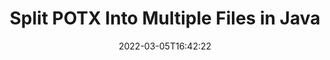 ---
############################# Static ############################
layout: "auto-gen"
date: 2022-03-05T16:42:22
draft: false

############################# Head ############################
head_title: "Split POTX into Multiple Files in Java"
head_description: "Java users to split a single POTX file into several files based on page numbers, page intervals, even or odd pages using documents merger API."

############################# Header ############################
title: "Split POTX Into Multiple Files in Java"
description: "Split a single POTX file into several resultant files based on page numbers, page intervals, even or odd pages using documents merger API for Java & J2SE applications."
bg_image: "https://cms.admin.containerize.com/templates/aspose/App_Themes/V3/images/bg/header1.png"
bg_overlay: false
button:
    enable: true
    icon: "fas fa-arrow-down"
    label: "Download Free Trial"
    link: "https://downloads.groupdocs.com/merger/java"

############################# SubMenu ############################
submenu:
    enable: true

    left:
        img_alt: "GroupDocs.Merger for Java"
        image: "https://cms.admin.containerize.com/templates/groupdocs/images/product-logos/90x90-noborder/groupdocs-merger-java.png"
        product: "GroupDocs.Merger"
        platform: "Java"

    middle:
        button:

            # button loop
            - link: "https://apireference.groupdocs.com/merger/java"
              text: "API Reference"

            # button loop
            - link: "https://github.com/groupdocs-merger"
              text: "Code Examples"

            # button loop
            - link: "https://products.groupdocs.app/merger/family"
              text: "Live Demos"

            # button loop
            - link: "https://purchase.groupdocs.com/pricing/merger/java"
              text: "Pricing"

    right:
        link_download: "https://downloads.groupdocs.com/merger"
        link_learn: "https://docs.groupdocs.com/merger/java"
        link_buy: "https://purchase.groupdocs.com"

############################# About ############################
about:
    enable: true
    title: "About GroupDocs.Merger for Java API"
    content: |
        GroupDocs.Merger for Java library offers a simple solution to safely merge & split between a wide range of document formats including PDF, Microsoft Office (Word, Excel, PowerPoint, OneNote), OpenDocument, HTML, images and many others within .NET applications. By adding just a few lines of the code, perform several document operations such as move, remove, rotate, swap, extract or change the orientation of pages within the documents. The documents merging API also supports previewing document pages as an image to analyse the document structure, formatting and content on the page.
        
        GroupDocs.Merger APIs are well supported on all major operating systems and Java versions including J2SE 7.0 (1.7), J2SE 8.0 (1.8) and Java 10.

############################# Steps ############################
steps:
    enable: true
    title_left: "Split POTX File By Pages in Java"
    content_left: |
        [GroupDocs.Merger](https://products.groupdocs.com/merger/java/) makes it easy for Java developers to split a single POTX file into multiple resultant files by implementing a few easy steps.

        *   Initialize <mark>**PageSplitOptions**</mark> class with output files path format.
        *   Create new instance of <mark>**Merger**</mark> class and pass source document path as a constructor parameter.
        *   Call <mark>**split**</mark> method and pass <mark>**PageSplitOptions**</mark> object to save resultant documents.
        
    title_right: "System Requirements"
    content_right: |
        GroupDocs.Merger for Java APIs are supported on all major platforms and operating systems. Before executing the code below, please make sure that you have the following prerequisites installed on your system.

        *   Operating Systems: Microsoft Windows, Linux, MacOS
        *   Development Environments: NetBeans, IntelliJ IDEA, Eclipse
        *   Frameworks: Java 7 (1.7) and above
        *   Download the latest version of GroupDocs.Merger for Java from [Maven](https://repository.groupdocs.com/webapp/#/artifacts/browse/tree/General/repo/com/groupdocs/groupdocs-merger)
        
    code: |
        ```java
        // Split POTX file using GroupDocs.Merger API
        String filePath = "input.pdf";
        String filePathOut = "output.pdf";

        // Initialise PageSplitOptions class with output files path format
        PageSplitOptions splitOptions = new PageSplitOptions(filePathOut, new int[] { 3, 6, 8 });

        // Instantiate Merger with input POTX document
        Merger merger = new Merger("input.potx"))
        // Call split method and pass SplitOptions object to save resultant documents
    	merger.split(splitOptions);
            
        // Call save method and pass desired file path to save the output document
        merger.save("output.potx");
        ```

############################# Demos ############################
demos:
    enable: true
    title: "Live Demos - Split POTX File Online"
    content: |
        Split POTX file right now by visiting [GroupDocs.Merger Live Demos](https://products.groupdocs.app/splitter/potx) website.
        The live demo has the following benefits
        
############################# About Formats ############################
about_formats:
    enable: true
    format:
        # format loop
        - icon: "far fa-file-powerpoint"
          title: "About POTX File Format"
          content: |
            Files with .POTX extension represent Microsoft PowerPoint template presentations that are created with Microsoft PowerPoint 2007 and above. This format was created to replace the POT file format that is based on the binary file format and is supported with PowerPoint 97-2003. The files generated can be used to create presentations that have same layout and other settings required to be applied to new files. These settings can include styles, backgrounds, colour palette, fonts and defaults. Such files are generated in order to create ready-to-use template files for official use.

          link: "https://docs.fileformat.com/presentation/potx/"

############################# More Formats ############################
more_formats:
    enable: true
    title: "Split File of Other Formats"
    content: |
        Java documents merger & split API for file formats and images. Split some of the popular file formats as stated below.
    format: 
        # format loop
        - name: "Split CSV File Pages in Java"
          link: "https://products.groupdocs.com/merger/java/split/csv/"
          description: "Comma Separated Values File"

        # format loop
        - name: "Split DOC File Pages in Java"
          link: "https://products.groupdocs.com/merger/java/split/doc/"
          description: "Microsoft Word Document"

        # format loop
        - name: "Split DOCM File Pages in Java"
          link: "https://products.groupdocs.com/merger/java/split/docm/"
          description: "Microsoft Word Macro-Enabled Document"

        # format loop
        - name: "Split DOCX File Pages in Java"
          link: "https://products.groupdocs.com/merger/java/split/docx/"
          description: "Microsoft Word Open XML Document"

        # format loop
        - name: "Split DOT File Pages in Java"
          link: "https://products.groupdocs.com/merger/java/split/dot/"
          description: "Microsoft Word Document Template"

        # format loop
        - name: "Split DOTM File Pages in Java"
          link: "https://products.groupdocs.com/merger/java/split/dotm/"
          description: "Microsoft Word Macro-Enabled Template"

        # format loop
        - name: "Split DOTX File Pages in Java"
          link: "https://products.groupdocs.com/merger/java/split/dotx/"
          description: "Word Open XML Document Template"

        # format loop
        - name: "Split EPUB File Pages in Java"
          link: "https://products.groupdocs.com/merger/java/split/epub/"
          description: "Digital E-Book File Format"

        # format loop
        - name: "Split HTML File Pages in Java"
          link: "https://products.groupdocs.com/merger/java/split/html/"
          description: "Hyper Text Markup Language"

        # format loop
        - name: "Split MHT File Pages in Java"
          link: "https://products.groupdocs.com/merger/java/split/mht/"
          description: "MIME Encapsulation of Aggregate HTML"

        # format loop
        - name: "Split MHTML File Pages in Java"
          link: "https://products.groupdocs.com/merger/java/split/mhtml/"
          description: "MIME Encapsulation of Aggregate HTML"

        # format loop
        - name: "Split ODP File Pages in Java"
          link: "https://products.groupdocs.com/merger/java/split/odp/"
          description: "OpenDocument Presentation File Format"

        # format loop
        - name: "Split ODS File Pages in Java"
          link: "https://products.groupdocs.com/merger/java/split/ods/"
          description: "Open Document Spreadsheet"

        # format loop
        - name: "Split ODT File Pages in Java"
          link: "https://products.groupdocs.com/merger/java/split/odt/"
          description: "Open Document Text"

        # format loop
        - name: "Split OTP File Pages in Java"
          link: "https://products.groupdocs.com/merger/java/split/otp/"
          description: "Origin Graph Template"

        # format loop
        - name: "Split OTT File Pages in Java"
          link: "https://products.groupdocs.com/merger/java/split/ott/"
          description: "Open Document Template"

        # format loop
        - name: "Split PDF File Pages in Java"
          link: "https://products.groupdocs.com/merger/java/split/pdf/"
          description: "Portable Document"

        # format loop
        - name: "Split POTM File Pages in Java"
          link: "https://products.groupdocs.com/merger/java/split/potm/"
          description: "Microsoft PowerPoint Template"

        # format loop
        - name: "Split PPS File Pages in Java"
          link: "https://products.groupdocs.com/merger/java/split/pps/"
          description: "Microsoft PowerPoint Slide Show"

        # format loop
        - name: "Split PPSM File Pages in Java"
          link: "https://products.groupdocs.com/merger/java/split/ppsm/"
          description: "Microsoft PowerPoint Slide Show"

        # format loop
        - name: "Split PPSX File Pages in Java"
          link: "https://products.groupdocs.com/merger/java/split/ppsx/"
          description: "PowerPoint Open XML Slide Show"

        # format loop
        - name: "Split PPT File Pages in Java"
          link: "https://products.groupdocs.com/merger/java/split/ppt/"
          description: "PowerPoint Presentation"

        # format loop
        - name: "Split PPTM File Pages in Java"
          link: "https://products.groupdocs.com/merger/java/split/pptm/"
          description: "Microsoft PowerPoint Presentation"

        # format loop
        - name: "Split PPTX File Pages in Java"
          link: "https://products.groupdocs.com/merger/java/split/pptx/"
          description: "PowerPoint Open XML Presentation"

        # format loop
        - name: "Split PS File Pages in Java"
          link: "https://products.groupdocs.com/merger/java/split/ps/"
          description: "PostScript (PS)"

        # format loop
        - name: "Split RTF File Pages in Java"
          link: "https://products.groupdocs.com/merger/java/split/rtf/"
          description: "Rich Text File Format"

        # format loop
        - name: "Split TEX File Pages in Java"
          link: "https://products.groupdocs.com/merger/java/split/tex/"
          description: "LaTeX Source Document"

        # format loop
        - name: "Split TSV File Pages in Java"
          link: "https://products.groupdocs.com/merger/java/split/tsv/"
          description: "Tab Separated Values File"

        # format loop
        - name: "Split TXT File Pages in Java"
          link: "https://products.groupdocs.com/merger/java/split/txt/"
          description: "Plain Text File Format"

        # format loop
        - name: "Split VDX File Pages in Java"
          link: "https://products.groupdocs.com/merger/java/split/vdx/"
          description: "Microsoft Visio XML Drawing File Format"

        # format loop
        - name: "Split VSDM File Pages in Java"
          link: "https://products.groupdocs.com/merger/java/split/vsdm/"
          description: "Visio Macro-Enabled Drawing"

        # format loop
        - name: "Split VSDX File Pages in Java"
          link: "https://products.groupdocs.com/merger/java/split/vsdx/"
          description: "Microsoft Visio File Format"

        # format loop
        - name: "Split VSSM File Pages in Java"
          link: "https://products.groupdocs.com/merger/java/split/vssm/"
          description: "Microsoft Visio Macro Enabled File Format"

        # format loop
        - name: "Split VSSX File Pages in Java"
          link: "https://products.groupdocs.com/merger/java/split/vssx/"
          description: "Visio Stencil File Format"

        # format loop
        - name: "Split VSTM File Pages in Java"
          link: "https://products.groupdocs.com/merger/java/split/vstm/"
          description: "Visio Macro-Enabled Drawing Template"

        # format loop
        - name: "Split VSTX File Pages in Java"
          link: "https://products.groupdocs.com/merger/java/split/vstx/"
          description: "Microsoft Visio File Format"

        # format loop
        - name: "Split VSX File Pages in Java"
          link: "https://products.groupdocs.com/merger/java/split/vsx/"
          description: "Vector Scalar Extension"

        # format loop
        - name: "Split VTX File Pages in Java"
          link: "https://products.groupdocs.com/merger/java/split/vtx/"
          description: "Microsoft Visio Drawing Template"

        # format loop
        - name: "Split XLAM File Pages in Java"
          link: "https://products.groupdocs.com/merger/java/split/xlam/"
          description: "Microsoft Excel Macro-Enabled Add-In"

        # format loop
        - name: "Split XLS File Pages in Java"
          link: "https://products.groupdocs.com/merger/java/split/xls/"
          description: "Microsoft Excel Binary File Format"

        # format loop
        - name: "Split XLSB File Pages in Java"
          link: "https://products.groupdocs.com/merger/java/split/xlsb/"
          description: "Microsoft Excel Binary Spreadsheet File"

        # format loop
        - name: "Split XLSM File Pages in Java"
          link: "https://products.groupdocs.com/merger/java/split/xlsm/"
          description: "Microsoft Excel Macro-Enabled Spreadsheet"

        # format loop
        - name: "Split XLSX File Pages in Java"
          link: "https://products.groupdocs.com/merger/java/split/xlsx/"
          description: "Microsoft Excel Open XML Spreadsheet"

        # format loop
        - name: "Split XLT File Pages in Java"
          link: "https://products.groupdocs.com/merger/java/split/xlt/"
          description: "Microsoft Excel Template"

        # format loop
        - name: "Split XLTM File Pages in Java"
          link: "https://products.groupdocs.com/merger/java/split/xltm/"
          description: "Microsoft Excel Macro-Enabled Template"

        # format loop
        - name: "Split XLTX File Pages in Java"
          link: "https://products.groupdocs.com/merger/java/split/xltx/"
          description: "Microsoft Excel Open XML Template"

        # format loop
        - name: "Split XPS File Pages in Java"
          link: "https://products.groupdocs.com/merger/java/split/xps/"
          description: "Open XML Paper Specification"



############################# Back to top ###############################
back_to_top:
    enable: true
---